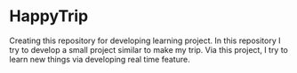 # HappyTrip
Creating this repository for developing learning project. In this repository I try to develop a small project similar to make my trip. Via this project, I try to learn new things via
developing real time feature. 
